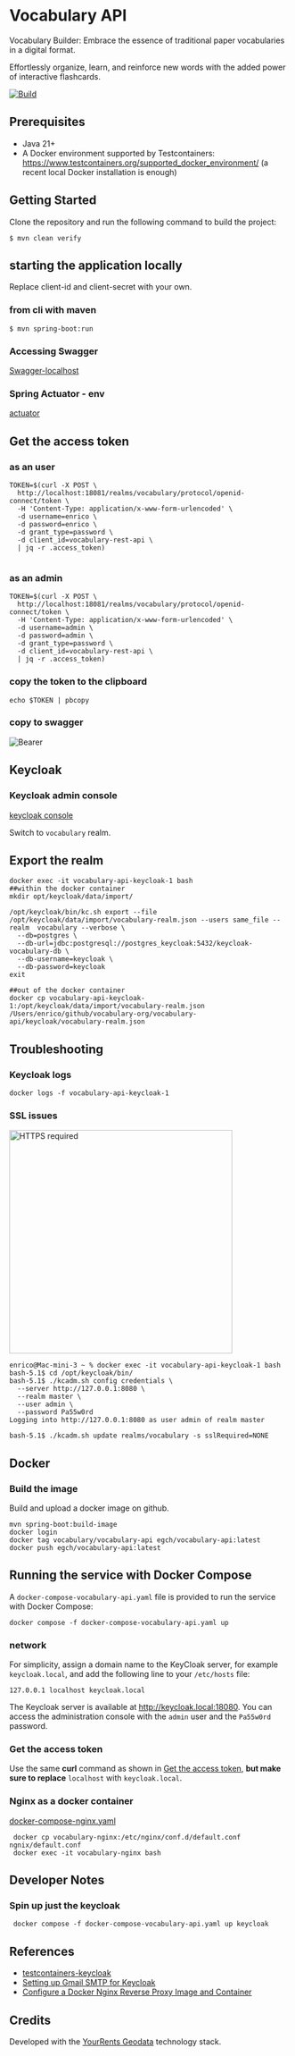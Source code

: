 # Vocabulary API
Vocabulary Builder: Embrace the essence of traditional paper vocabularies in a digital format.    

Effortlessly organize, learn, and reinforce new words with the added power of interactive flashcards.

[![Build](https://github.com/egch/vocabulary/actions/workflows/maven.yml/badge.svg)](https://github.com/egch/vocabulary/actions/workflows/maven.yml)

## Prerequisites
- Java 21+
- A Docker environment supported by Testcontainers: <https://www.testcontainers.org/supported_docker_environment/> (a recent local Docker installation is enough)

## Getting Started
Clone the repository and run the following command to build the project:

```shell
$ mvn clean verify
```

## starting the application locally
Replace client-id and client-secret with your own.
### from cli with maven

```shell
$ mvn spring-boot:run 
```
### Accessing Swagger
[Swagger-localhost](http://localhost:9090/swagger-ui/index.html#/)

### Spring Actuator - env
[actuator](http://localhost:9090/actuator/env/)

## Get the access token
### as an user

```shell
TOKEN=$(curl -X POST \
  http://localhost:18081/realms/vocabulary/protocol/openid-connect/token \
  -H 'Content-Type: application/x-www-form-urlencoded' \
  -d username=enrico \
  -d password=enrico \
  -d grant_type=password \
  -d client_id=vocabulary-rest-api \
  | jq -r .access_token)
  

```
### as an admin
```shell
TOKEN=$(curl -X POST \
  http://localhost:18081/realms/vocabulary/protocol/openid-connect/token \
  -H 'Content-Type: application/x-www-form-urlencoded' \
  -d username=admin \
  -d password=admin \
  -d grant_type=password \
  -d client_id=vocabulary-rest-api \
  | jq -r .access_token)
```

### copy the token to the clipboard
```shell
echo $TOKEN | pbcopy    
```
### copy to swagger
![Bearer](docs/images/swagger-token.png)


## Keycloak
### Keycloak admin console
[keycloak console](http://localhost:18081/admin/master/console/)

Switch to `vocabulary` realm.
## Export the realm
```shell
docker exec -it vocabulary-api-keycloak-1 bash
##within the docker container 
mkdir opt/keycloak/data/import/
  
/opt/keycloak/bin/kc.sh export --file /opt/keycloak/data/import/vocabulary-realm.json --users same_file --realm  vocabulary --verbose \
  --db=postgres \
  --db-url=jdbc:postgresql://postgres_keycloak:5432/keycloak-vocabulary-db \
  --db-username=keycloak \
  --db-password=keycloak
exit
  
##out of the docker container 
docker cp vocabulary-api-keycloak-1:/opt/keycloak/data/import/vocabulary-realm.json /Users/enrico/github/vocabulary-org/vocabulary-api/keycloak/vocabulary-realm.json

```

## Troubleshooting 
### Keycloak logs
```shell
docker logs -f vocabulary-api-keycloak-1
```
### SSL issues

<img src="docs/images/KC-SSL.png" alt="HTTPS required" width="400">

```shell
enrico@Mac-mini-3 ~ % docker exec -it vocabulary-api-keycloak-1 bash
bash-5.1$ cd /opt/keycloak/bin/
bash-5.1$ ./kcadm.sh config credentials \
  --server http://127.0.0.1:8080 \
  --realm master \
  --user admin \
  --password Pa55w0rd
Logging into http://127.0.0.1:8080 as user admin of realm master

bash-5.1$ ./kcadm.sh update realms/vocabulary -s sslRequired=NONE

```

## Docker
### Build the image
Build and upload a docker image on github.

```shell
mvn spring-boot:build-image
docker login
docker tag vocabulary/vocabulary-api egch/vocabulary-api:latest
docker push egch/vocabulary-api:latest
```

## Running the service with Docker Compose
A `docker-compose-vocabulary-api.yaml` file is provided to run the service with Docker Compose:

```shell
docker compose -f docker-compose-vocabulary-api.yaml up
```
### network
For simplicity, assign a domain name to the KeyCloak server, for example `keycloak.local`, and add the following line to your `/etc/hosts` file:

```text
127.0.0.1 localhost keycloak.local
```

The Keycloak server is available at <http://keycloak.local:18080>. You can access the administration console with the `admin` user and the `Pa55w0rd` password.

### Get the access token
Use the same **curl** command as shown in [Get the access token](#get-the-access-token), **but make sure to replace** `localhost` with `keycloak.local`.

### Nginx as a docker container
[docker-compose-nginx.yaml](docker-compose-nginx.yaml)  
```shell
 docker cp vocabulary-nginx:/etc/nginx/conf.d/default.conf ngnix/default.conf
 docker exec -it vocabulary-nginx bash
```

## Developer Notes
### Spin up just the keycloak
```shell
 docker compose -f docker-compose-vocabulary-api.yaml up keycloak 
```

## References
- [testcontainers-keycloak](https://github.com/dasniko/testcontainers-keycloak)
- [Setting up Gmail SMTP for Keycloak](https://www.youtube.com/watch?v=wwOKKwMq5pA)
- [Configure a Docker Nginx Reverse Proxy Image and Container](https://youtu.be/ZmH1L1QeNHk?si=MOyHUDYLzyxB_NUh)


## Credits
Developed with the [YourRents Geodata](https://github.com/your-rents) technology stack.
